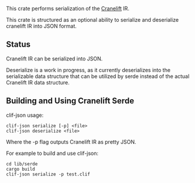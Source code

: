 This crate performs serialization of the [Cranelift](https://crates.io/crates/cranelift) IR.

This crate is structured as an optional ability to serialize and deserialize cranelift IR into JSON
format.

Status
------

Cranelift IR can be serialized into JSON.

Deserialize is a work in progress, as it currently deserializes into the serializable data structure
that can be utilized by serde instead of the actual Cranelift IR data structure.


Building and Using Cranelift Serde
----------------------------------

clif-json usage:

    clif-json serialize [-p] <file>
    clif-json deserialize <file>

Where the -p flag outputs Cranelift IR as pretty JSON.

For example to build and use clif-json:

``` {.sourceCode .sh}
cd lib/serde
cargo build
clif-json serialize -p test.clif
```

